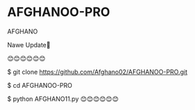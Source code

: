 # AFGHANOO-PRO
AFGHANO


Nawe Update💝

😊😊😊😊😊😊

$ git clone https://github.com/Afghano02/AFGHANOO-PRO.git

$ cd AFGHANOO-PRO

$ python AFGHANO11.py
😊😊😊😊😊😊
